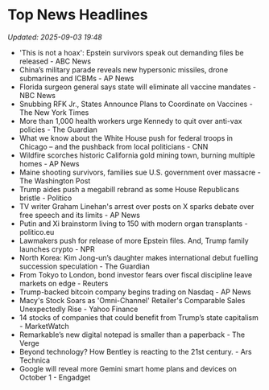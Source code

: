 # Top News Headlines

_Updated: 2025-09-03 19:48_

- 'This is not a hoax': Epstein survivors speak out demanding files be released - ABC News
- China’s military parade reveals new hypersonic missiles, drone submarines and ICBMs - AP News
- Florida surgeon general says state will eliminate all vaccine mandates - NBC News
- Snubbing RFK Jr., States Announce Plans to Coordinate on Vaccines - The New York Times
- More than 1,000 health workers urge Kennedy to quit over anti-vax policies - The Guardian
- What we know about the White House push for federal troops in Chicago – and the pushback from local politicians - CNN
- Wildfire scorches historic California gold mining town, burning multiple homes - AP News
- Maine shooting survivors, families sue U.S. government over massacre - The Washington Post
- Trump aides push a megabill rebrand as some House Republicans bristle - Politico
- TV writer Graham Linehan's arrest over posts on X sparks debate over free speech and its limits - AP News
- Putin and Xi brainstorm living to 150 with modern organ transplants - politico.eu
- Lawmakers push for release of more Epstein files. And, Trump family launches crypto - NPR
- North Korea: Kim Jong-un’s daughter makes international debut fuelling succession speculation - The Guardian
- From Tokyo to London, bond investor fears over fiscal discipline leave markets on edge - Reuters
- Trump-backed bitcoin company begins trading on Nasdaq - AP News
- Macy's Stock Soars as 'Omni-Channel' Retailer's Comparable Sales Unexpectedly Rise - Yahoo Finance
- 14 stocks of companies that could benefit from Trump’s state capitalism - MarketWatch
- Remarkable’s new digital notepad is smaller than a paperback - The Verge
- Beyond technology? How Bentley is reacting to the 21st century. - Ars Technica
- Google will reveal more Gemini smart home plans and devices on October 1 - Engadget